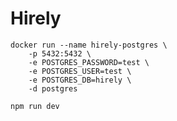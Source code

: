 # Hirely

```shell
docker run --name hirely-postgres \
    -p 5432:5432 \
    -e POSTGRES_PASSWORD=test \
    -e POSTGRES_USER=test \
    -e POSTGRES_DB=hirely \
    -d postgres
```

```shell
npm run dev
```